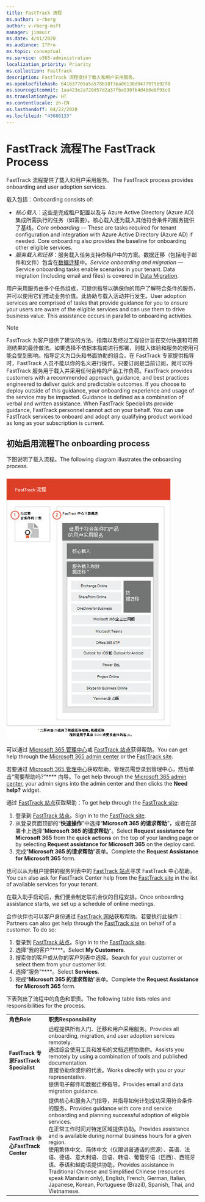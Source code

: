 ```yaml
---
title: FastTrack 流程
ms.author: v-rberg
author: v-rberg-msft
manager: jimmuir
ms.date: 4/01/2020
ms.audience: ITPro
ms.topic: conceptual
ms.service: o365-administration
localization_priority: Priority
ms.collection: FastTrack
description: FastTrack 流程提供了载入和用户采用服务。
ms.openlocfilehash: 641637705a5a578b18f3ba06130d9477975b92f8
ms.sourcegitcommit: 1aa423e2a720d57d2a37fba930fb4d4b0e8f93c9
ms.translationtype: HT
ms.contentlocale: zh-CN
ms.lasthandoff: 04/22/2020
ms.locfileid: "43666133"
---
```

# <a name="the-fasttrack-process"></a><span data-ttu-id="5368e-103">FastTrack 流程</span><span class="sxs-lookup"><span data-stu-id="5368e-103">The FastTrack Process</span></span>

<span data-ttu-id="5368e-104">FastTrack 流程提供了载入和用户采用服务。</span><span class="sxs-lookup"><span data-stu-id="5368e-104">The FastTrack process provides onboarding and user adoption services.</span></span> 
  
<span data-ttu-id="5368e-105">载入包括：</span><span class="sxs-lookup"><span data-stu-id="5368e-105">Onboarding consists of:</span></span>
  
- <span data-ttu-id="5368e-p101">*核心载入*：这些是完成租户配置以及与 Azure Active Directory (Azure AD) 集成所需执行的任务（如需要）。核心载入还为载入其他符合条件的服务提供了基线。</span><span class="sxs-lookup"><span data-stu-id="5368e-p101">*Core onboarding* — These are tasks required for tenant configuration and integration with Azure Active Directory (Azure AD) if needed. Core onboarding also provides the baseline for onboarding other eligible services.</span></span> 
- <span data-ttu-id="5368e-p102">*服务载入和迁移*：服务载入任务支持你租户中的方案。数据迁移（包括电子邮件和文件）包含在[数据迁移](O365-data-migration.md)中。</span><span class="sxs-lookup"><span data-stu-id="5368e-p102">*Service onboarding and migration* — Service onboarding tasks enable scenarios in your tenant. Data migration (including email and files) is covered in [Data Migration](O365-data-migration.md).</span></span> 
    
<span data-ttu-id="5368e-p103">用户采用服务由多个任务组成，可提供指导以确保你的用户了解符合条件的服务，并可以使用它们推动业务价值。此协助与载入活动并行发生。</span><span class="sxs-lookup"><span data-stu-id="5368e-p103">User adoption services are comprised of tasks that provide guidance for you to ensure your users are aware of the eligible services and can use them to drive business value. This assistance occurs in parallel to onboarding activities.</span></span>
  
> [!NOTE]
> <span data-ttu-id="5368e-p104">FastTrack 为客户提供了建议的方法、指南以及经过工程设计旨在交付快速和可预测结果的最佳做法。如果选择不依据本指南进行部署，则载入体验和服务的使用可能会受到影响。指导定义为口头和书面协助的组合。在 FastTrack 专家提供指导时，FastTrack 人员不能以你的名义进行操作。只要订阅是当前订阅，就可以将 FastTrack 服务用于载入并采用任何合格的产品工作负荷。</span><span class="sxs-lookup"><span data-stu-id="5368e-p104">FastTrack provides customers with a recommended approach, guidance, and best practices engineered to deliver quick and predictable outcomes. If you choose to deploy outside of this guidance, your onboarding experience and usage of the service may be impacted. Guidance is defined as a combination of verbal and written assistance. When FastTrack Specialists provide guidance, FastTrack personnel cannot act on your behalf. You can use FastTrack services to onboard and adopt any qualifying product workload as long as your subscription is current.</span></span> 
  
## <a name="the-onboarding-process"></a><span data-ttu-id="5368e-117">初始启用流程</span><span class="sxs-lookup"><span data-stu-id="5368e-117">The onboarding process</span></span>

<span data-ttu-id="5368e-118">下图说明了载入流程。</span><span class="sxs-lookup"><span data-stu-id="5368e-118">The following diagram illustrates the onboarding process.</span></span>
  
![使用载入权益的日程表](media/o365-onboarding-timeline-m365-apps.png)
  
<span data-ttu-id="5368e-120">可以通过 [Microsoft 365 管理中心](https://go.microsoft.com/fwlink/?linkid=2032704)或 [FastTrack 站点](https://go.microsoft.com/fwlink/?linkid=780698)获得帮助。</span><span class="sxs-lookup"><span data-stu-id="5368e-120">You can get help through the [Microsoft 365 admin center](https://go.microsoft.com/fwlink/?linkid=2032704) or the [FastTrack site](https://go.microsoft.com/fwlink/?linkid=780698).</span></span> 

<span data-ttu-id="5368e-121">若要通过 [Microsoft 365 管理中心](https://go.microsoft.com/fwlink/?linkid=2032704)获取帮助，管理员需登录到管理中心，然后单击“需要帮助吗?”\*\*\*\* 向导。</span><span class="sxs-lookup"><span data-stu-id="5368e-121">To get help through the [Microsoft 365 admin center](https://go.microsoft.com/fwlink/?linkid=2032704), your admin signs into the admin center and then clicks the **Need help?** widget.</span></span> 

<span data-ttu-id="5368e-122">通过 [FastTrack 站点](https://go.microsoft.com/fwlink/?linkid=780698)获取帮助：</span><span class="sxs-lookup"><span data-stu-id="5368e-122">To get help through the [FastTrack site](https://go.microsoft.com/fwlink/?linkid=780698):</span></span> 
1.    <span data-ttu-id="5368e-123">登录到 [FastTrack 站点](https://go.microsoft.com/fwlink/?linkid=780698)。</span><span class="sxs-lookup"><span data-stu-id="5368e-123">Sign in to the [FastTrack site](https://go.microsoft.com/fwlink/?linkid=780698).</span></span> 
2.    <span data-ttu-id="5368e-124">从登录页面顶部的“**快速操作**”中选择“**Microsoft 365 的请求帮助**”，或者在部署卡上选择“**Microsoft 365 的请求帮助**”。</span><span class="sxs-lookup"><span data-stu-id="5368e-124">Select **Request assistance for Microsoft 365** from the **quick actions** on the top of your landing page or by selecting **Request assistance for Microsoft 365** on the deploy card.</span></span>
3.    <span data-ttu-id="5368e-125">完成“**Microsoft 365 的请求帮助**”表单。</span><span class="sxs-lookup"><span data-stu-id="5368e-125">Complete the **Request Assistance for Microsoft 365** form.</span></span> 
  
 <span data-ttu-id="5368e-126">也可以从为租户提供的服务列表中的 [FastTrack 站点](https://go.microsoft.com/fwlink/?linkid=780698)寻求 FastTrack 中心帮助。</span><span class="sxs-lookup"><span data-stu-id="5368e-126">You can also ask for FastTrack Center help from the [FastTrack site](https://go.microsoft.com/fwlink/?linkid=780698) in the list of available services for your tenant.</span></span> 
    
 <span data-ttu-id="5368e-127">在载入助手启动后，我们便会制定联机会议的日程安排。</span><span class="sxs-lookup"><span data-stu-id="5368e-127">Once onboarding assistance starts, we set up a schedule of online meetings.</span></span>
    
<span data-ttu-id="5368e-p105">合作伙伴也可以客户身份通过 [FastTrack 网站](https://go.microsoft.com/fwlink/?linkid=780698)获取帮助。若要执行此操作：</span><span class="sxs-lookup"><span data-stu-id="5368e-p105">Partners can also get help through the [FastTrack site](https://go.microsoft.com/fwlink/?linkid=780698) on behalf of a customer. To do so:</span></span>
1.    <span data-ttu-id="5368e-130">登录到 [FastTrack 站点](https://go.microsoft.com/fwlink/?linkid=780698)。</span><span class="sxs-lookup"><span data-stu-id="5368e-130">Sign in to the [FastTrack site](https://go.microsoft.com/fwlink/?linkid=780698).</span></span> 
2.    <span data-ttu-id="5368e-131">选择“我的客户”\*\*\*\*。</span><span class="sxs-lookup"><span data-stu-id="5368e-131">Select **My Customers**.</span></span>
3.    <span data-ttu-id="5368e-132">搜索你的客户或从你的客户列表中选择。</span><span class="sxs-lookup"><span data-stu-id="5368e-132">Search for your customer or select them from your customer list.</span></span>
4.    <span data-ttu-id="5368e-133">选择“服务”\*\*\*\*。</span><span class="sxs-lookup"><span data-stu-id="5368e-133">Select **Services**.</span></span>
5.    <span data-ttu-id="5368e-134">完成“**Microsoft 365 的请求帮助**”表单。</span><span class="sxs-lookup"><span data-stu-id="5368e-134">Complete the **Request Assistance for Microsoft 365** form.</span></span> 

<span data-ttu-id="5368e-135">下表列出了流程中的角色和职责。</span><span class="sxs-lookup"><span data-stu-id="5368e-135">The following table lists roles and responsibilities for the process.</span></span>
    
|||
|:-----|:-----|
|<span data-ttu-id="5368e-136">**角色**</span><span class="sxs-lookup"><span data-stu-id="5368e-136">**Role**</span></span> <br/> |<span data-ttu-id="5368e-137">**职责**</span><span class="sxs-lookup"><span data-stu-id="5368e-137">**Responsibility**</span></span> <br/> |
|<span data-ttu-id="5368e-138">**FastTrack 专家**</span><span class="sxs-lookup"><span data-stu-id="5368e-138">**FastTrack Specialist**</span></span> <br/> |<span data-ttu-id="5368e-139">远程提供所有入门、迁移和用户采用服务。</span><span class="sxs-lookup"><span data-stu-id="5368e-139">Provides all onboarding, migration, and user adoption services remotely.</span></span>  <br/> <span data-ttu-id="5368e-140">通过综合使用工具和发布的文档远程协助你。</span><span class="sxs-lookup"><span data-stu-id="5368e-140">Assists you remotely by using a combination of tools and published documentation.</span></span> <br/> <span data-ttu-id="5368e-141">直接协助你或你的代表。</span><span class="sxs-lookup"><span data-stu-id="5368e-141">Works directly with you or your representative.</span></span> <br/> <span data-ttu-id="5368e-142">提供电子邮件和数据迁移指导。</span><span class="sxs-lookup"><span data-stu-id="5368e-142">Provides email and data migration guidance.</span></span>|
|<span data-ttu-id="5368e-143">**FastTrack 中心**</span><span class="sxs-lookup"><span data-stu-id="5368e-143">**FastTrack Center**</span></span>  <br/> |<span data-ttu-id="5368e-144">提供核心和服务入门指导，并指导如何计划成功采用符合条件的服务。</span><span class="sxs-lookup"><span data-stu-id="5368e-144">Provides guidance with core and service onboarding and planning successful adoption of eligible services.</span></span>  <br/> <span data-ttu-id="5368e-145">在正常工作时间对特定区域提供协助。</span><span class="sxs-lookup"><span data-stu-id="5368e-145">Provides assistance and is available during normal business hours for a given region.</span></span> <br/> <span data-ttu-id="5368e-146">使用繁体中文、简体中文（仅限讲普通话的资源）、英语、法语、德语、意大利语、日语、韩语、葡萄牙语（巴西）、西班牙语、泰语和越南语提供协助。</span><span class="sxs-lookup"><span data-stu-id="5368e-146">Provides assistance in Traditional Chinese and Simplified Chinese (resources speak Mandarin only), English, French, German, Italian, Japanese, Korean, Portuguese (Brazil), Spanish, Thai, and Vietnamese.</span></span>|
